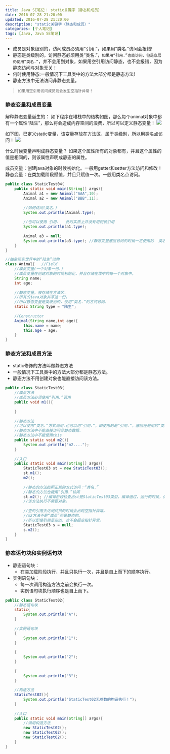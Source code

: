 ```yaml
---
title: Java SE笔记： static关键字（静态和成员）
date: 2016-07-28 21:20:00
updated: 2016-07-28 21:20:00
description: "static关键字（静态和成员）"
categories: [个人笔记]
tags: [Java, Java SE笔记]
---
```


- 成员是对象级别的，访问成员必须用“引用.”，如果用“类名.”访问会报错!
- 静态是类级别的，访问静态必须用类“类名.”，`如果用“引用.”也能访问，但是底层仍使用“类名.”`，并不会用到对象，如果用空引用访问静态，也不会报错，因为静态访问与对象无关！
- 何时使用静态:一般情况下工具类中的方法大部分都是静态方法!
- 静态方法中无法访问非静态变量。
> `如果用空引用访问成员则会发生空指针异常！`

### 静态变量和成员变量
解释静态变量诞生的：
如下程序在堆栈中的结构如图，那么每个animal对象中都有一个属性“陆生”，那么将会造成内存空间的浪费，所以可以定义静态变量！
![](/images/javase_8.jpg)

如下图，已定义static变量，该变量存放在方法区，属于类级别，所以用类名点访问！
![](/images/javase_9.jpg)

什么时候变量声明成静态变量？
如果这个属性所有的对象都有，并且这个属性的值是相同的，则该属性声明成静态的属性。

成员变量：创建java对象的时候初始化。一般用getter和setter方法访问和修改！
静态变量：在类加载阶段赋值，并且只赋值一次。一般用类名点访问。

```java
public class StaticTest04{
    public static void main(String[] args){
        Animal a1 = new Animal("AAA",10);
        Animal a2 = new Animal("BBB",11);
        
        //如何访问(类名.)
        System.out.println(Animal.type);
        
        //也可以使用 引用.   此时实质上并没有用到该引用
        System.out.println(a1.type);
        
        Animal a3 = null;
        System.out.println(a3.type); //静态变量底层访问的时候一定使用的  类名. 和对象无关，不会出现空指针异常。
    }
}

//抽象现实世界中的“陆生”动物
class Animal{   //Field
    //成员变量(一个对象一份.)
    //成员变量在创建对象的时候初始化，并且存储在堆中的每一个对象中。
    String name;
    int age;
    
    //静态变量，被存储在方法区.
    //所有的java对象共享这一份。
    //所以静态变量是类级别的，使用“类名.”的方式访问.
    static String type = "陆生";
    
    //Constructor
    Animal(String name,int age){
        this.name = name;
        this.age = age;
    }
}
```

### 静态方法和成员方法
- static修饰的方法叫做静态方法
- 一般情况下工具类中的方法大部分都是静态方法。
- 静态方法不用创建对象也能直接访问该方法。

```java
public class StaticTest03{
    //成员方法
    //成员方法必须使用“引用.”调用
    public void m1(){
    	
    }
    
    //静态方法
    //可以使用“类名.”方式调用.也可以用“引用.”，即使用的是“引用.”，底层还是用的“类名.”
    //静态方法中不能直接访问非静态数据.
    //静态方法中不能使用this
    public static void m2(){
    	System.out.println("m2....");
    }
    
    //入口
    public static void main(String[] args){
    	StaticTest03 st = new StaticTest03();
    	st.m1();
    	m2();
    	
    	//静态的方法按照正规的方式访问：“类名.”
    	//静态的方法也能用“引用.”访问
    	st.m2(); //编译阶段检查出st是StaticTest03类型，编译通过，运行的时候，仍然使用 "StaticTest03."的方式访问。
    	//该方法执行不需要对象。
    	
    	//空的引用去访问成员的时候会出现空指针异常。
    	//m2方法不是“成员”而是静态的。
    	//所以即使引用是空的，也不会报空指针异常。
    	StaticTest03 s = null;
    	s.m2(); 
    }
}
```
### 静态语句块和实例语句块

- 静态语句块：
  - 在类加载阶段执行，并且只执行一次，并且是自上而下的顺序执行。
- 实例语句块：
  - 每一次调用构造方法之前会执行一次。
  - 实例语句块执行顺序也是自上而下。

```java
public class StaticTest02{
    //静态语句块
    static{
        System.out.println("A");
    }
    
    //实例语句块
    {
        System.out.println("1");
    }
    
    {
        System.out.println("2");
    }
    
    {
        System.out.println("3");
    }
    
    //构造方法
    StaticTest02(){
        System.out.println("StaticTest02无参数的构造执行！");
    }
    
    //入口
    public static void main(String[] args){
        //调用构造方法
        new StaticTest02();
        new StaticTest02();
        new StaticTest02();
    }
}
```